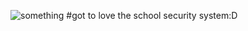 ![something](https://user-images.githubusercontent.com/119995201/209054876-3bc7b3d4-f635-4659-9b93-337ff635eccb.png)
#got to love the school security system:D
